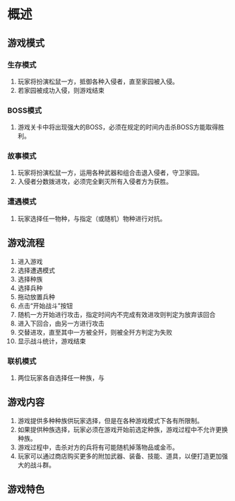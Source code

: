 概述
====

## 游戏模式

### 生存模式

1. 玩家将扮演松鼠一方，抵御各种入侵者，直至家园被入侵。
2. 若家园被成功入侵，则游戏结束

### BOSS模式

1. 游戏关卡中将出现强大的BOSS，必须在规定的时间内击杀BOSS方能取得胜利。

### 故事模式

1. 玩家将扮演松鼠一方，运用各种武器和组合击退入侵者，守卫家园。
2. 入侵者分数拨进攻，必须完全剿灭所有入侵者方为获胜。

### 遭遇模式

1. 玩家选择任一物种，与指定（或随机）物种进行对抗。

## 游戏流程

1. 进入游戏
2. 选择遭遇模式
3. 选择种族
4. 选择兵种
5. 拖动放置兵种
6. 点击“开始战斗”按钮
7. 随机一方开始进行攻击，指定时间内不完成有效进攻则判定为放弃该回合
8. 进入下回合，由另一方进行攻击
9. 交替进攻，直至其中一方被全歼，则被全歼方判定为失败
10. 显示战斗统计，游戏结束


### 联机模式

1. 两位玩家各自选择任一种族，与

## 游戏内容

1. 游戏提供多种种族供玩家选择，但是在各种游戏模式下各有所限制。
2. 如果提供种族选择，玩家必须在游戏开始前选定种族，游戏过程中不允许更换种族。
3. 游戏过程中，击杀对方的兵将有可能随机掉落物品或金币。
4. 玩家可以通过商店购买更多的附加武器、装备、技能、道具，以便打造更加强大的战斗群。

## 游戏特色

